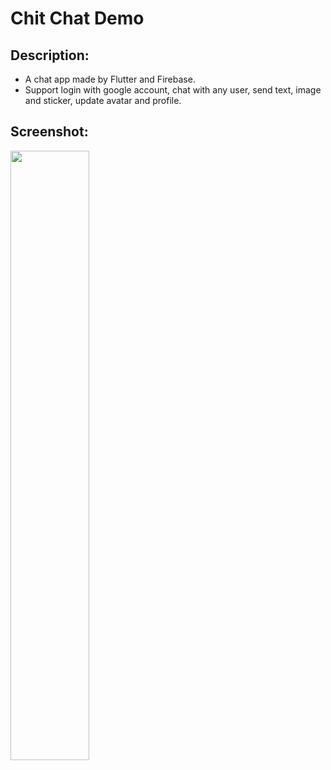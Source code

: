 # Chit Chat Demo

## Description:
* A chat app made by Flutter and Firebase.
* Support login with google account, chat with any user, send text, image and sticker, update avatar and profile.

## Screenshot:

<img src="https://raw.githubusercontent.com/duytq94/flutter-chat-demo/master/screenshots/FlutterChatDemo.gif" height="50%" width="50%">
